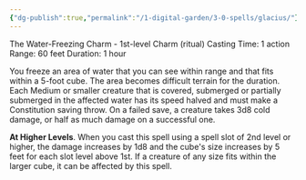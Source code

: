 ```yaml
---
{"dg-publish":true,"permalink":"/1-digital-garden/3-0-spells/glacius/"}
---
```


The Water-Freezing Charm - 1st-level Charm (ritual) 
Casting Time: 1 action 
Range: 60 feet 
Duration: 1 hour 

You freeze an area of water that you can see within range and that fits within a 5-foot cube. The area becomes difficult terrain for the duration. Each Medium or smaller creature that is covered, submerged or partially submerged in the affected water has its speed halved and must make a Constitution saving throw. On a failed save, a creature takes 3d8 cold damage, or half as much damage on a successful one. 

**At Higher Levels**. When you cast this spell using a spell slot of 2nd level or higher, the damage increases by 1d8 and the cube's size increases by 5 feet for each slot level above 1st. If a creature of any size fits within the larger cube, it can be affected by this spell.